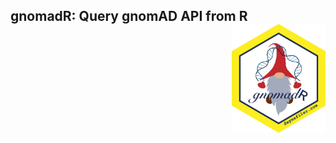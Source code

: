## gnomadR: Query gnomAD API from R <img src="man/figures/gnomadR.png" width="150" align="right" />
